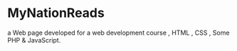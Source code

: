 # MyNationReads
a Web page developed for a web development course , HTML , CSS , Some PHP &amp; JavaScript.
